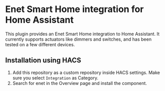 # Enet Smart Home integration for Home Assistant

This plugin provides an Enet Smart Home integration to Home Assistant. It currently supports actuators like dimmers and switches, and has been tested on a few different devices.

## Installation using HACS

1. Add this repository as a custom repository inside HACS settings. Make sure you select `Integration` as Category.
2. Search for enet in the Overview page and install the component.




